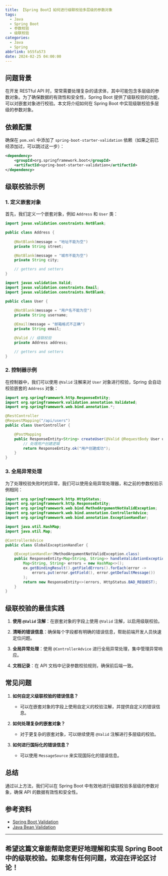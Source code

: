 ```yaml
---
title: 【Spring Boot】如何进行级联校验多层级的参数对象
tags:
  - Java
  - Spring Boot
  - 参数校验
  - 级联校验
categories:
  - Java
  - Spring
abbrlink: b55fa573
date: 2024-02-25 04:00:00
---
```


## 问题背景

在开发 RESTful API 时，常常需要处理复杂的请求体，其中可能包含多层级的参数对象。为了确保数据的有效性和安全性，Spring Boot 提供了级联校验的功能，可以对嵌套对象进行校验。本文将介绍如何在 Spring Boot 中实现级联校验多层级的参数对象。

## 依赖配置

确保在 `pom.xml` 中添加了 `spring-boot-starter-validation` 依赖（如果之前已经添加过，可以跳过这一步）：

```xml
<dependency>
    <groupId>org.springframework.boot</groupId>
    <artifactId>spring-boot-starter-validation</artifactId>
</dependency>
```

## 级联校验示例

### 1. 定义嵌套对象

首先，我们定义一个嵌套对象，例如 `Address` 和 `User` 类：

```java
import javax.validation.constraints.NotBlank;

public class Address {
    
    @NotBlank(message = "地址不能为空")
    private String street;

    @NotBlank(message = "城市不能为空")
    private String city;

    // getters and setters
}
```

```java
import javax.validation.Valid;
import javax.validation.constraints.Email;
import javax.validation.constraints.NotBlank;

public class User {
    
    @NotBlank(message = "用户名不能为空")
    private String username;

    @Email(message = "邮箱格式不正确")
    private String email;

    @Valid // 级联校验
    private Address address;

    // getters and setters
}
```

### 2. 控制器示例

在控制器中，我们可以使用 `@Valid` 注解来对 `User` 对象进行校验，Spring 会自动校验嵌套的 `Address` 对象：

```java
import org.springframework.http.ResponseEntity;
import org.springframework.validation.annotation.Validated;
import org.springframework.web.bind.annotation.*;

@RestController
@RequestMapping("/api/users")
public class UserController {

    @PostMapping
    public ResponseEntity<String> createUser(@Valid @RequestBody User user) {
        // 处理用户创建逻辑
        return ResponseEntity.ok("用户创建成功");
    }
}
```

### 3. 全局异常处理

为了处理校验失败时的异常，我们可以使用全局异常处理器，和之前的参数校验示例相同：

```java
import org.springframework.http.HttpStatus;
import org.springframework.http.ResponseEntity;
import org.springframework.web.bind.MethodArgumentNotValidException;
import org.springframework.web.bind.annotation.ControllerAdvice;
import org.springframework.web.bind.annotation.ExceptionHandler;

import java.util.HashMap;
import java.util.Map;

@ControllerAdvice
public class GlobalExceptionHandler {

    @ExceptionHandler(MethodArgumentNotValidException.class)
    public ResponseEntity<Map<String, String>> handleValidationExceptions(MethodArgumentNotValidException ex) {
        Map<String, String> errors = new HashMap<>();
        ex.getBindingResult().getFieldErrors().forEach(error -> 
            errors.put(error.getField(), error.getDefaultMessage())
        );
        return new ResponseEntity<>(errors, HttpStatus.BAD_REQUEST);
    }
}
```

## 级联校验的最佳实践

1. **使用 `@Valid` 注解**：在嵌套对象的字段上使用 `@Valid` 注解，以启用级联校验。

2. **清晰的错误信息**：确保每个字段都有明确的错误信息，帮助前端开发人员快速定位问题。

3. **全局异常处理**：使用 `@ControllerAdvice` 进行全局异常处理，集中管理异常响应。

4. **文档记录**：在 API 文档中记录参数校验规则，确保前后端一致。

## 常见问题

1. **如何自定义级联校验的错误信息？**
   - 可以在嵌套对象的字段上使用自定义的校验注解，并提供自定义的错误信息。

2. **如何处理复杂的嵌套对象？**
   - 对于更复杂的嵌套对象，可以继续使用 `@Valid` 注解进行多层级的校验。

3. **如何进行国际化的错误信息？**
   - 可以使用 `MessageSource` 来实现国际化的错误信息。

## 总结

通过以上方法，我们可以在 Spring Boot 中有效地进行级联校验多层级的参数对象，确保 API 的数据有效性和安全性。

## 参考资料

- [Spring Boot Validation](https://docs.spring.io/spring-boot/docs/current/reference/htmlsingle/#boot-features-validation)
- [Java Bean Validation](https://beanvalidation.org/)

---

希望这篇文章能帮助您更好地理解和实现 Spring Boot 中的级联校验。如果您有任何问题，欢迎在评论区讨论！
--- 
 